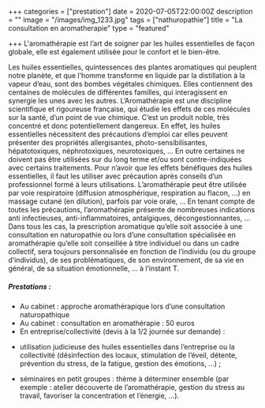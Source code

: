 +++
categories = ["prestation"]
date = 2020-07-05T22:00:00Z
description = ""
image = "/images/img_1233.jpg"
tags = ["nathuropathie"]
title = "La consultation en aromatherapie"
type = "featured"

+++
L'aromathérapie est l’art de soigner par les huiles essentielles de façon globale, elle est également utilisée pour le confort et le bien-être.

Les huiles essentielles, quintessences des plantes aromatiques qui peuplent notre planète, et que l’homme transforme en liquide par la distillation à la vapeur d’eau, sont des bombes végétales chimiques. Elles contiennent des centaines de molécules de différentes familles, qui interagissent en synergie les unes avec les autres. L’Aromathérapie est une discipline scientifique et rigoureuse française, qui étudie les effets de ces molécules sur la santé, d’un point de vue chimique. C’est un produit noble, très concentré et donc potentiellement dangereux. En effet, les huiles essentielles nécessitent des précautions d’emploi car elles peuvent présenter des propriétés allergisantes, photo-sensibilisantes, hépatotoxiques, néphrotoxiques, neurotoxiques, ... En outre certaines ne doivent pas être utilisées sur du long terme et/ou sont contre-indiquées avec certains traitements. Pour n’avoir que les effets bénéfiques des huiles essentielles, il faut les utiliser avec précaution après conseils d’un professionnel formé à leurs utilisations. L’aromathérapie peut être utilisée par voie respiratoire (diffusion atmosphérique, respiration au flacon, ...) en massage cutané (en dilution), parfois par voie orale, ... En tenant compte de toutes les précautions, l’aromathérapie présente de nombreuses indications anti infectieuses, anti-inflammatoires, antalgiques, décongestionnantes, ... Dans tous les cas, la prescription aromatique qu’elle soit associée à une consultation en naturopathie ou lors d’une consultation spécialisée en aromathérapie qu’elle soit conseillée à titre individuel ou dans un cadre collectif, sera toujours personnalisée en fonction de l’individu (ou du groupe d’individus), de ses problématiques, de son environnement, de sa vie en général, de sa situation émotionnelle, ... à l’instant T.

##### Prestations :

- Au cabinet : approche aromathérapique lors d’une consultation naturopathique
- Au cabinet : consultation en aromathérapie : 50 euros
- En entreprise/collectivité (devis à la 1/2 journée sur demande) : 
* utilisation judicieuse des huiles essentielles dans l’entreprise ou la collectivité (désinfection des locaux, stimulation de l’éveil, détente, prévention du stress, de la fatigue, gestion des émotions, ...) ; 

* séminaires en petit groupes : thème à déterminer ensemble (par exemple : atelier découverte de l’aromathérapie, gestion du stress au travail, favoriser la concentration et l’énergie, ...).
